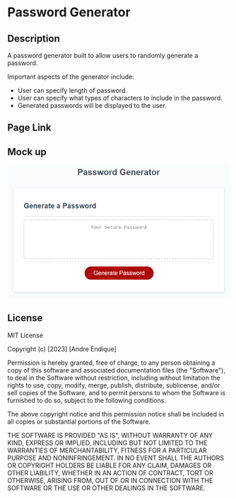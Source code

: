 # Password Generator

## Description

A password generator built to allow users to randomly generate a password.

Important aspects of the generator include:

- User can specify length of password.
- User can specify what types of characters to include in the password.
- Generated passwords will be displayed to the user.

## Page Link

<!-- add link -->

## Mock up

![The password generator includes a title, box where the generated password will be displayed, and a button to begin password generation](./assets/03-javascript-homework-demo.png)


## License

MIT License

Copyright (c) [2023] [Andre Endique]

Permission is hereby granted, free of charge, to any person obtaining a copy
of this software and associated documentation files (the "Software"), to deal
in the Software without restriction, including without limitation the rights
to use, copy, modify, merge, publish, distribute, sublicense, and/or sell
copies of the Software, and to permit persons to whom the Software is
furnished to do so, subject to the following conditions:

The above copyright notice and this permission notice shall be included in all
copies or substantial portions of the Software.

THE SOFTWARE IS PROVIDED "AS IS", WITHOUT WARRANTY OF ANY KIND, EXPRESS OR
IMPLIED, INCLUDING BUT NOT LIMITED TO THE WARRANTIES OF MERCHANTABILITY,
FITNESS FOR A PARTICULAR PURPOSE AND NONINFRINGEMENT. IN NO EVENT SHALL THE
AUTHORS OR COPYRIGHT HOLDERS BE LIABLE FOR ANY CLAIM, DAMAGES OR OTHER
LIABILITY, WHETHER IN AN ACTION OF CONTRACT, TORT OR OTHERWISE, ARISING FROM,
OUT OF OR IN CONNECTION WITH THE SOFTWARE OR THE USE OR OTHER DEALINGS IN THE
SOFTWARE.
